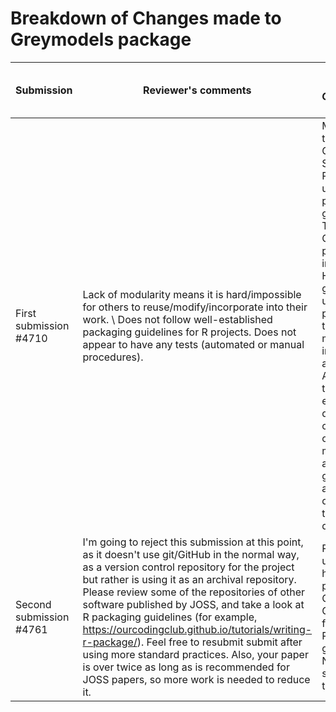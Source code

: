 # Breakdown of Changes made to Greymodels package

| Submission | Reviewer's comments | Changes made to Greymodels' package |
| --------------- | --------------- | --------------- |
|First submission #4710|Lack of modularity means it is hard/impossible for others to reuse/modify/incorporate into their work. \\ Does not follow well-established packaging guidelines for R projects. Does not appear to have any tests (automated or manual procedures).|Modularized the Greymodels Shiny app. Package updated as per R project guidelines. The Greymodels package includes a Help tab that gives the use of the package and the different models implemented and an About Grey tab that explain the different categories of the grey models. An animated guide is also available to demonstrate the use of data.|
|Second submission #4761|I'm going to reject this submission at this point, as it doesn't use git/GitHub in the normal way, as a version control repository for the project but rather is using it as an archival repository. Please review some of the repositories of other software published by JOSS, and take a look at R packaging guidelines (for example, https://ourcodingclub.github.io/tutorials/writing-r-package/). Feel free to resubmit submit after using more standard practices. Also, your paper is over twice as long as is recommended for JOSS papers, so more work is needed to reduce it.|Package updated and has been publised on CRAN and GitHub, following the R packaging guidelines. New paper submission to JOSS.|
